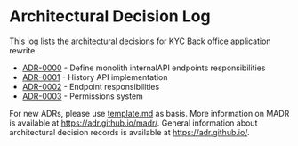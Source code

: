 # Architectural Decision Log

This log lists the architectural decisions for KYC Back office application rewrite.

<!-- adrlog -- Regenerate the content by using "adr-log -i". You can install it via "npm install -g adr-log" -->

* [ADR-0000](0000-define-monolith-internalAPI-endpoints-responsibilities.md) - Define monolith internalAPI endpoints responsibilities
* [ADR-0001](0001-history-api-implementation.md) - History API implementation
* [ADR-0002](0002-endpoint-responsibilities.md) - Endpoint responsibilities
* [ADR-0003](0003-permissions-system.md) - Permissions system

<!-- adrlogstop -->

For new ADRs, please use [template.md](template.md) as basis.
More information on MADR is available at <https://adr.github.io/madr/>.
General information about architectural decision records is available at <https://adr.github.io/>.
